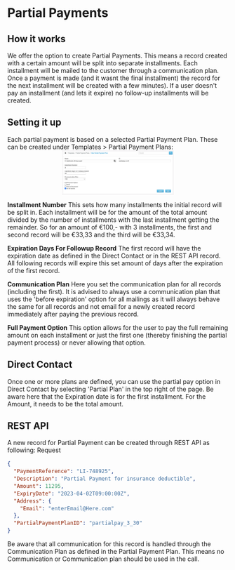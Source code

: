 # Partial Payments

## How it works
We offer the option to create Partial Payments. This means a record created with a certain amount will be split into separate installments. Each installment will be mailed to the customer through a communication plan. Once a payment is made (and it wasnt the final installment) the record for the next installment will be created with a few minutes). If a user doesn't pay an installment (and lets it expire) no follow-up installments will be created.

## Setting it up
Each partial payment is based on a selected Partial Payment Plan. These can be created under Templates > Partial Payment Plans:
<img style='width:50%;display:block;border:1px solid #eeebee;margin-left:auto;margin-right:auto;' src='documents/images/partialPay.png'/>

**Installment Number**
This sets how many installments the initial record will be split in. Each installment will be for the amount of the total amount divided by the number of installments with the last installment getting the remainder. So for an amount of &euro;100,- with 3 installments, the first and second record will be &euro;33,33 and the third will be &euro;33,34.

**Expiration Days For Followup Record**
The first record will have the expiration date as defined in the Direct Contact or in the REST API record. All following records will expire this set amount of days after the expiration of the first record.

**Communication Plan**
Here you set the communication plan for all records (including the first). It is advised to always use a communication plan that uses the 'before expiration' option for all mailings as it will always behave the same for all records and not email for a newly created record immediately after paying the previous record.

**Full Payment Option**
This option allows for the user to pay the full remaining amount on each installment or just the first one (thereby finishing the partial payment process) or never allowing that option.

## Direct Contact
Once one or more plans are defined, you can use the partial pay option in Direct Contact by selecting 'Partial Plan' in the top right of the page.
Be aware here that the Expiration date is for the first installment. For the Amount, it needs to be the total amount.

## REST API
A new record for Partial Payment can be created through REST API as following:
Request
```json
{
  "PaymentReference": "LI-748925",
  "Description": "Partial Payment for insurance deductible",
  "Amount": 11295,
  "ExpiryDate": "2023-04-02T09:00:00Z",
  "Address": {
    "Email": "enterEmail@Here.com"
  },
  "PartialPaymentPlanID": "partialpay_3_30"
}
```

Be aware that all communication for this record is handled through the Communication Plan as defined in the Partial Payment Plan. This means no Communication or Communication plan should be used in the call.
